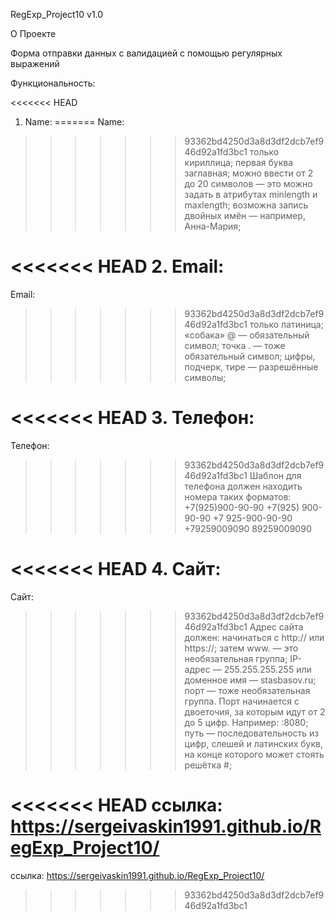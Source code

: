 RegExp_Project10
v1.0

О Проекте

Форма отправки данных с валидацией с помощью регулярных выражений

Функциональность:

<<<<<<< HEAD
1. Name:
=======
Name:
>>>>>>> 93362bd4250d3a8d3df2dcb7ef946d92a1fd3bc1
  только кириллица;
  первая буква заглавная;
  можно ввести от 2 до 20 символов — это можно задать в атрибутах minlength и maxlength;
  возможна запись двойных имён — например, Анна-Мария;

<<<<<<< HEAD
2. Email:
=======
Email:
>>>>>>> 93362bd4250d3a8d3df2dcb7ef946d92a1fd3bc1
  только латиница;
  «собака» @ — обязательный символ;
  точка . — тоже обязательный символ;
  цифры, подчерк, тире — разрешённые символы;

<<<<<<< HEAD
3. Телефон:
=======
Телефон:
>>>>>>> 93362bd4250d3a8d3df2dcb7ef946d92a1fd3bc1
Шаблон для телефона должен находить номера таких форматов:
  +7(925)900-90-90
  +7(925) 900-90-90
  +7 925-900-90-90
  +79259009090
  89259009090

<<<<<<< HEAD
4. Сайт:
=======
Сайт:
>>>>>>> 93362bd4250d3a8d3df2dcb7ef946d92a1fd3bc1
  Адрес сайта должен:
  начинаться с http:// или https://;
  затем www. — это необязательная группа;
  IP-адрес — 255.255.255.255 или доменное имя — stasbasov.ru;
  порт — тоже необязательная группа. Порт начинается с двоеточия, за которым идут от 2 до 5 цифр. Например: :8080;
  путь — последовательность из цифр, слешей и латинских букв, на конце которого может стоять решётка #;


<<<<<<< HEAD
ссылка: https://sergeivaskin1991.github.io/RegExp_Project10/
=======
ссылка: https://sergeivaskin1991.github.io/RegExp_Project10/
>>>>>>> 93362bd4250d3a8d3df2dcb7ef946d92a1fd3bc1
